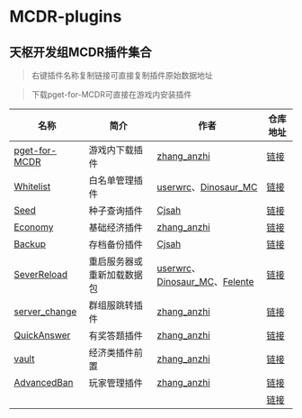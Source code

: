 # MCDR-plugins

## 天枢开发组MCDR插件集合

> 右键插件名称复制链接可直接复制插件原始数据地址

> 下载pget-for-MCDR可直接在游戏内安装插件

| 名称 | 简介 | 作者 | 仓库地址 |
|---|---|---|---|
| [pget-for-MCDR](https://gitee.com/gu_zt666/MCDR-plugins/raw/pget-for-MCDR/pget_for_MCDR.py) | 游戏内下载插件 | [zhang_anzhi](https://gitee.com/zhang_anzhi) | [链接](https://gitee.com/gu_zt666/MCDR-plugins/tree/pget-for-MCDR) |
| [Whitelist](https://gitee.com/gu_zt666/MCDR-plugins/raw/Whitelist/Whitelist.py) | 白名单管理插件 | [userwrc](https://gitee.com/userwrc)、[Dinosaur_MC](https://gitee.com/dinosaur_mc) | [链接](https://gitee.com/gu_zt666/MCDR-plugins/tree/Whitelist) |
| [Seed](https://gitee.com/gu_zt666/MCDR-plugins/raw/Seed/seed.py) | 种子查询插件 | [Cjsah](https://gitee.com/cjsah) | [链接](https://gitee.com/gu_zt666/MCDR-plugins/tree/Seed) |
| [Economy](https://gitee.com/gu_zt666/MCDR-plugins/raw/Economy/Economy.py) | 基础经济插件 | [zhang_anzhi](https://gitee.com/zhang_anzhi) | [链接](https://gitee.com/gu_zt666/MCDR-plugins/tree/Economy) |
| [Backup](https://gitee.com/gu_zt666/MCDR-plugins/edit/Backup/backup.py) | 存档备份插件 | [Cjsah](https://gitee.com/cjsah) | [链接](https://gitee.com/gu_zt666/MCDR-plugins/tree/Backup) |
| [SeverReload](https://gitee.com/gu_zt666/MCDR-plugins/raw/SeverReload/SeverReload.py) | 重启服务器或重新加载数据包 | [userwrc](https://gitee.com/userwrc)、[Dinosaur_MC](https://gitee.com/dinosaur_mc)、[Felente](https://gitee.com/felente) | [链接](https://gitee.com/gu_zt666/MCDR-plugins/tree/SeverReload/) |
| [server_change](https://gitee.com/gu_zt666/MCDR-plugins/raw/server_change/server_change.py) | 群组服跳转插件 | [zhang_anzhi](https://gitee.com/zhang_anzhi) | [链接](https://gitee.com/gu_zt666/MCDR-plugins/tree/server_change) |
| [QuickAnswer](https://gitee.com/gu_zt666/MCDR-plugins/raw/QuickAnswer/QuickAnswer.py) | 有奖答题插件 | [zhang_anzhi](https://gitee.com/zhang_anzhi) | [链接](https://gitee.com/gu_zt666/MCDR-plugins/tree/QuickAnswer) |
| [vault](https://gitee.com/gu_zt666/MCDR-plugins/raw/vault/vault.py) | 经济类插件前置 | [zhang_anzhi](https://gitee.com/zhang_anzhi) | [链接](https://gitee.com/gu_zt666/MCDR-plugins/tree/vault) |
| [AdvancedBan](https://gitee.com/gu_zt666/MCDR-plugins/raw/AdvancedBan/AdvancedBan.py) | 玩家管理插件 | [zhang_anzhi](https://gitee.com/zhang_anzhi) | [链接](https://gitee.com/gu_zt666/MCDR-plugins/tree/AdvancedBan) |
| []() |  | []() | [链接]() |